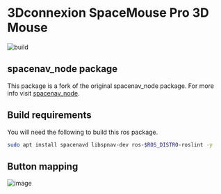 # 3Dconnexion SpaceMouse Pro 3D Mouse

![build](https://github.com/nsk126/SpaceMousePro/actions/workflows/main.yml/badge.svg)

## spacenav_node package

This package is a fork of the original spacenav_node package.
For more info visit [spacenav_node](http://wiki.ros.org/spacenav_node).

## Build requirements

You will need the following to build this ros package.

```bash
sudo apt install spacenavd libspnav-dev ros-$ROS_DISTRO-roslint -y
```

## Button mapping
![image](https://github.com/nsk126/SpaceMousePro/spacemouse.png)
